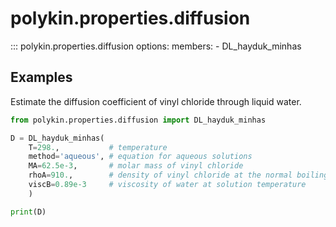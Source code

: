 # polykin.properties.diffusion

::: polykin.properties.diffusion
    options:
        members:
            - DL_hayduk_minhas

## Examples

Estimate the diffusion coefficient of vinyl chloride through liquid water.

```python exec="on" source="console"
from polykin.properties.diffusion import DL_hayduk_minhas

D = DL_hayduk_minhas(
    T=298.,           # temperature
    method='aqueous', # equation for aqueous solutions
    MA=62.5e-3,       # molar mass of vinyl chloride
    rhoA=910.,        # density of vinyl chloride at the normal boiling point
    viscB=0.89e-3     # viscosity of water at solution temperature
    )

print(D)
```
